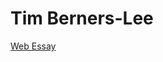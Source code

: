 # Tim Berners-Lee

[Web Essay](https://katiedonnelly1.github.io/tim-berners-lee/timbernerslee.html)
